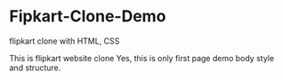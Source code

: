# Fipkart-Clone-Demo
flipkart clone with HTML, CSS 

This is flipkart website clone Yes, this is only first page demo body style and structure.




